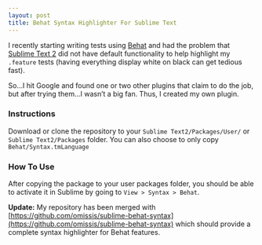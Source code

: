```yaml
---
layout: post
title: Behat Syntax Highlighter For Sublime Text
---
```


I recently starting writing tests using [Behat](http://docs.behat.org/en/v2.5/) and had the problem that [Sublime Text 2](http://www.sublimetext.com/) did not have default functionality to help highlight my `.feature` tests (having everything display white on black can get tedious fast).

So…I hit Google and found one or two other plugins that claim to do the job, but after trying them…I wasn’t a big fan. Thus, I created my own plugin.

### Instructions

Download or clone the repository to your `Sublime Text2/Packages/User/` or `Sublime Text2/Packages` folder. You can also choose to only copy `Behat/Syntax.tmLanguage`

### How To Use

After copying the package to your user packages folder, you should be able to activate it in Sublime by going to `View > Syntax > Behat`.

**Update:** My repository has been merged with [https://github.com/omissis/sublime-behat-syntax](https://github.com/omissis/sublime-behat-syntax) which should provide a complete syntax highlighter for Behat features.